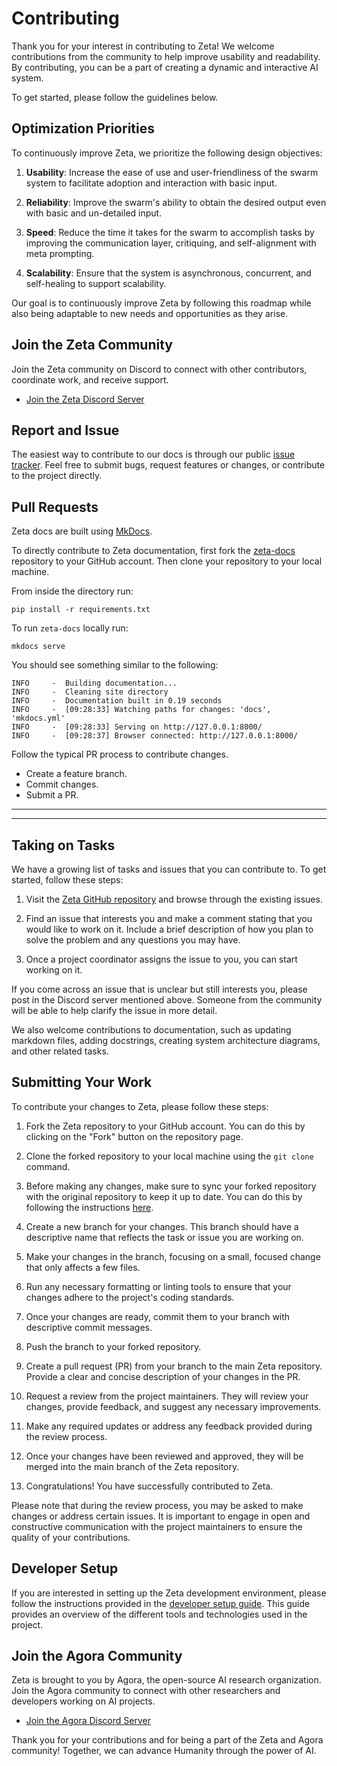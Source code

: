 # Contributing

Thank you for your interest in contributing to Zeta! We welcome contributions from the community to help improve usability and readability. By contributing, you can be a part of creating a dynamic and interactive AI system.

To get started, please follow the guidelines below.


## Optimization Priorities

To continuously improve Zeta, we prioritize the following design objectives:

1. **Usability**: Increase the ease of use and user-friendliness of the swarm system to facilitate adoption and interaction with basic input.

2. **Reliability**: Improve the swarm's ability to obtain the desired output even with basic and un-detailed input.

3. **Speed**: Reduce the time it takes for the swarm to accomplish tasks by improving the communication layer, critiquing, and self-alignment with meta prompting.

4. **Scalability**: Ensure that the system is asynchronous, concurrent, and self-healing to support scalability.

Our goal is to continuously improve Zeta by following this roadmap while also being adaptable to new needs and opportunities as they arise.

## Join the Zeta Community

Join the Zeta community on Discord to connect with other contributors, coordinate work, and receive support.

- [Join the Zeta Discord Server](https://discord.gg/qUtxnK2NMf)


## Report and Issue
The easiest way to contribute to our docs is through our public [issue tracker](https://github.com/kyegomez/finetun/issues). Feel free to submit bugs, request features or changes, or contribute to the project directly. 

## Pull Requests

Zeta docs are built using [MkDocs](https://squidfunk.github.io/mkdocs-material/getting-started/). 

To directly contribute to Zeta documentation, first fork the [zeta-docs](https://github.com/kyegomez/zeta) repository to your GitHub account. Then clone your repository to your local machine.

From inside the directory run: 

```pip install -r requirements.txt```

To run `zeta-docs` locally run: 

```mkdocs serve```

You should see something similar to the following: 

```
INFO     -  Building documentation...
INFO     -  Cleaning site directory
INFO     -  Documentation built in 0.19 seconds
INFO     -  [09:28:33] Watching paths for changes: 'docs', 'mkdocs.yml'
INFO     -  [09:28:33] Serving on http://127.0.0.1:8000/
INFO     -  [09:28:37] Browser connected: http://127.0.0.1:8000/
```

Follow the typical PR process to contribute changes. 

* Create a feature branch.
* Commit changes.
* Submit a PR.


-------
---

## Taking on Tasks

We have a growing list of tasks and issues that you can contribute to. To get started, follow these steps:

1. Visit the [Zeta GitHub repository](https://github.com/kyegomez/zeta) and browse through the existing issues.

2. Find an issue that interests you and make a comment stating that you would like to work on it. Include a brief description of how you plan to solve the problem and any questions you may have.

3. Once a project coordinator assigns the issue to you, you can start working on it.

If you come across an issue that is unclear but still interests you, please post in the Discord server mentioned above. Someone from the community will be able to help clarify the issue in more detail.

We also welcome contributions to documentation, such as updating markdown files, adding docstrings, creating system architecture diagrams, and other related tasks.

## Submitting Your Work

To contribute your changes to Zeta, please follow these steps:

1. Fork the Zeta repository to your GitHub account. You can do this by clicking on the "Fork" button on the repository page.

2. Clone the forked repository to your local machine using the `git clone` command.

3. Before making any changes, make sure to sync your forked repository with the original repository to keep it up to date. You can do this by following the instructions [here](https://docs.github.com/en/github/collaborating-with-pull-requests/syncing-a-fork).

4. Create a new branch for your changes. This branch should have a descriptive name that reflects the task or issue you are working on.

5. Make your changes in the branch, focusing on a small, focused change that only affects a few files.

6. Run any necessary formatting or linting tools to ensure that your changes adhere to the project's coding standards.

7. Once your changes are ready, commit them to your branch with descriptive commit messages.

8. Push the branch to your forked repository.

9. Create a pull request (PR) from your branch to the main Zeta repository. Provide a clear and concise description of your changes in the PR.

10. Request a review from the project maintainers. They will review your changes, provide feedback, and suggest any necessary improvements.

11. Make any required updates or address any feedback provided during the review process.

12. Once your changes have been reviewed and approved, they will be merged into the main branch of the Zeta repository.

13. Congratulations! You have successfully contributed to Zeta.

Please note that during the review process, you may be asked to make changes or address certain issues. It is important to engage in open and constructive communication with the project maintainers to ensure the quality of your contributions.

## Developer Setup

If you are interested in setting up the Zeta development environment, please follow the instructions provided in the [developer setup guide](docs/developer-setup.md). This guide provides an overview of the different tools and technologies used in the project.

## Join the Agora Community

Zeta is brought to you by Agora, the open-source AI research organization. Join the Agora community to connect with other researchers and developers working on AI projects.

- [Join the Agora Discord Server](https://discord.gg/qUtxnK2NMf)

Thank you for your contributions and for being a part of the Zeta and Agora community! Together, we can advance Humanity through the power of AI.